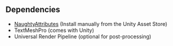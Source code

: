 ## Dependencies
- [NaughtyAttributes](https://assetstore.unity.com/packages/tools/utilities/naughtyattributes-129996) (Install manually from the Unity Asset Store)
- TextMeshPro (comes with Unity)
- Universal Render Pipeline (optional for post-processing)
